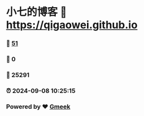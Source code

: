 # 小七的博客 :link: https://qigaowei.github.io 
### :page_facing_up: [51](https://qigaowei.github.io/tag.html) 
### :speech_balloon: 0 
### :hibiscus: 25291 
### :alarm_clock: 2024-09-08 10:25:15 
### Powered by :heart: [Gmeek](https://github.com/Meekdai/Gmeek)
